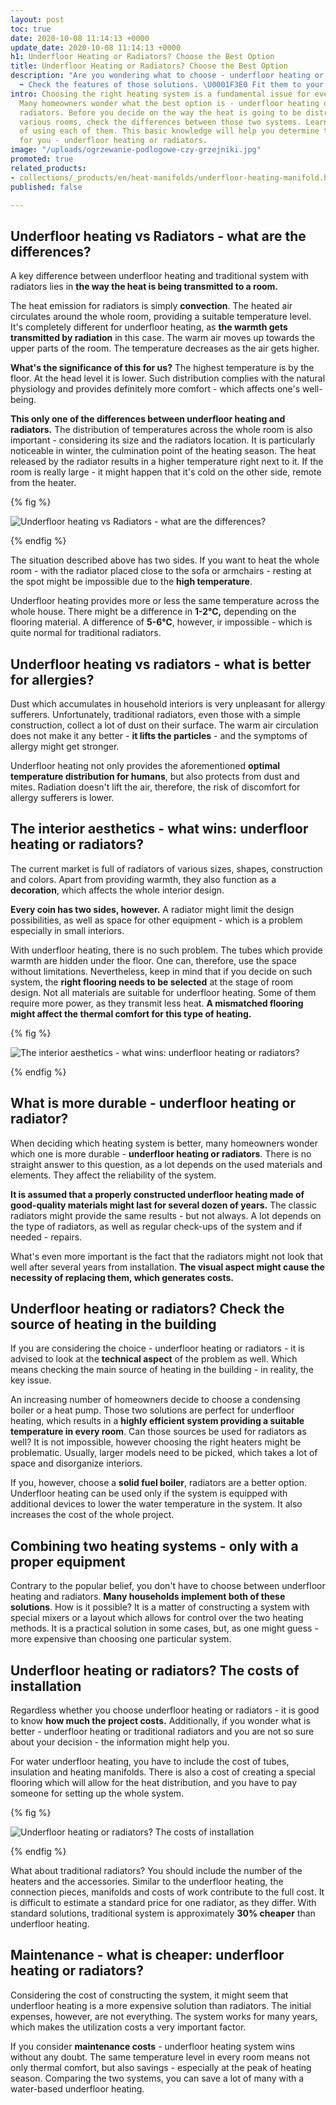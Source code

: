 ```yaml
---
layout: post
toc: true
date: 2020-10-08 11:14:13 +0000
update_date: 2020-10-08 11:14:13 +0000
h1: Underfloor Heating or Radiators? Choose the Best Option
title: Underfloor Heating or Radiators? Choose the Best Option
description: "Are you wondering what to choose - underfloor heating or radiators?
  ➡️ Check the features of those solutions. \U0001F3E0 Fit them to your home."
intro: Choosing the right heating system is a fundamental issue for every household.
  Many homeowners wonder what the best option is - underfloor heating or traditional
  radiators. Before you decide on the way the heat is going to be distributed across
  various rooms, check the differences between those two systems. Learn the costs
  of using each of them. This basic knowledge will help you determine the best alternative
  for you - underfloor heating or radiators.
image: "/uploads/ogrzewanie-podlogowe-czy-grzejniki.jpg"
promoted: true
related_products:
- collections/_products/en/heat-manifolds/underfloor-heating-manifold.html
published: false

---
```

## Underfloor heating vs Radiators - what are the differences?

A key difference between underfloor heating and traditional system with radiators lies in **the way the heat is being transmitted to a room.**

The heat emission for radiators is simply **convection**. The heated air circulates around the whole room, providing a suitable temperature level. It's completely different for underfloor heating, as **the warmth gets transmitted by radiation** in this case. The warm air moves up towards the upper parts of the room. The temperature decreases as the air gets higher.

**What's the significance of this for us?** The highest temperature is by the floor. At the head level it is lower. Such distribution complies with the natural physiology and provides definitely more comfort - which affects one's well-being.

**This only one of the differences between underfloor heating and radiators.** The distribution of temperatures across the whole room is also important - considering its size and the radiators location. It is particularly noticeable in winter, the culmination point of the heating season. The heat released by the radiator results in a higher temperature right next to it. If the room is really large - it might happen that it's cold on the other side, remote from the heater.

{% fig %}

 ![Underfloor heating vs Radiators - what are the differences?](/uploads/ogrzewanie-podlogowe-czy-grzejniki-1.jpg "Underfloor heating vs Radiators - what are the differences?") 

{% endfig %}

The situation described above has two sides. If you want to heat the whole room - with the radiator placed close to the sofa or armchairs - resting at the spot might be impossible due to the **high temperature**.

Underfloor heating provides more or less the same temperature across the whole house. There might be a difference in **1-2°C,** depending on the flooring material. A difference of **5-6°C**, however, ir impossible - which is quite normal for traditional radiators.

## Underfloor heating vs radiators - what is better for allergies?

Dust which accumulates in household interiors is very unpleasant for allergy sufferers. Unfortunately, traditional radiators, even those with a simple construction, collect a lot of dust on their surface. The warm air circulation does not make it any better - **it lifts the particles** - and the symptoms of allergy might get stronger.

Underfloor heating not only provides the aforementioned **optimal temperature distribution for humans**, but also protects from dust and mites. Radiation doesn't lift the air, therefore, the risk of discomfort for allergy sufferers is lower.

## The interior aesthetics - what wins: underfloor heating or radiators?

The current market is full of radiators of various sizes, shapes, construction and colors. Apart from providing warmth, they also function as a **decoration**, which affects the whole interior design.

**Every coin has two sides, however.** A radiator might limit the design possibilities, as well as space for other equipment - which is a problem especially in small interiors.

With underfloor heating, there is no such problem. The tubes which provide warmth are hidden under the floor. One can, therefore, use the space without limitations. Nevertheless, keep in mind that if you decide on such system, the **right flooring needs to be selected** at the stage of room design. Not all materials are suitable for underfloor heating. Some of them require more power, as they transmit less heat. **A mismatched flooring might affect the thermal comfort for this type of heating.**

{% fig %}

![The interior aesthetics - what wins: underfloor heating or radiators?](/uploads/podloga-pod-ogrzewanie-podlogowe.jpg "The interior aesthetics - what wins: underfloor heating or radiators?") 

{% endfig %}

## What is more durable - underfloor heating or radiator?

When deciding which heating system is better, many homeowners wonder which one is more durable - **underfloor heating or radiators**. There is no straight answer to this question, as a lot depends on the used materials and elements. They affect the reliability of the system.

**It is assumed that a properly constructed underfloor heating made of good-quality materials might last for several dozen of years.** The classic radiators might provide the same results - but not always. A lot depends on the type of radiators, as well as regular check-ups of the system and if needed - repairs.

What's even more important is the fact that the radiators might not look that well after several years from installation. **The visual aspect might cause the necessity of replacing them, which generates costs.**

## Underfloor heating or radiators? Check the source of heating in the building

If you are considering the choice - underfloor heating or radiators - it is advised to look at the **technical aspect** of the problem as well. Which means checking the main source of heating in the building - in reality, the key issue.

An increasing number of homeowners decide to choose a condensing boiler or a heat pump. Those two solutions are perfect for underfloor heating, which results in a **highly efficient system providing a suitable temperature in every room**. Can those sources be used for radiators as well? It is not impossible, however choosing the right heaters might be problematic. Usually, larger models need to be picked, which takes a lot of space and disorganize interiors.

If you, however, choose a **solid fuel boiler**, radiators are a better option. Underfloor heating can be used only if the system is equipped with additional devices to lower the water temperature in the system. It also increases the cost of the whole project.

## Combining two heating systems - only with a proper equipment

Contrary to the popular belief, you don't have to choose between underfloor heating and radiators. **Many households implement both of these solutions**. How is it possible? It is a matter of constructing a system with special mixers or a layout which allows for control over the two heating methods. It is a practical solution in some cases, but, as one might guess - more expensive than choosing one particular system.

## Underfloor heating or radiators? The costs of installation

Regardless whether you choose underfloor heating or radiators - it is good to know **how much the project costs.** Additionally, if you wonder what is better - underfloor heating or traditional radiators and you are not so sure about your decision - the information might help you.

For water underfloor heating, you have to include the cost of tubes, insulation and heating manifolds. There is also a cost of creating a special flooring which will allow for the heat distribution, and you have to pay someone for setting up the whole system.

{% fig %}

 ![Underfloor heating or radiators? The costs of installation](/uploads/wyposazenie-ogrzewanie-podlogowe-czy-grzejniki.jpg "Underfloor heating or radiators? The costs of installation") 

{% endfig %}

What about traditional radiators? You should include the number of the heaters and the accessories. Similar to the underfloor heating, the connection pieces, manifolds and costs of work contribute to the full cost. It is difficult to estimate a standard price for one radiator, as they differ. With standard solutions, traditional system is approximately **30% cheaper** than underfloor heating.

## Maintenance - what is cheaper: underfloor heating or radiators?

Considering the cost of constructing the system, it might seem that underfloor heating is a more expensive solution than radiators. The initial expenses, however, are not everything. The system works for many years, which makes the utilization costs a very important factor.

If you consider **maintenance costs** - underfloor heating system wins without any doubt. The same temperature level in every room means not only thermal comfort, but also savings - especially at the peak of heating season. Comparing the two systems, you can save a lot of many with a water-based underfloor heating.